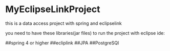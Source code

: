 # MyEclipseLinkProject
this is a data access project with spring and eclipselink 

you need to have these libraries(jar files) to run the project with eclipse ide:

##spring 4 or higher
##ecliplink
##JPA
##PostgreSQl

